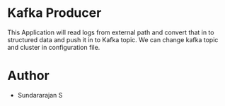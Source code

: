 # Kafka Producer

This Application will read logs from external path and convert that in to structured data and push it in to Kafka topic. We can change kafka topic and cluster in configuration file.

# Author
* Sundararajan S
